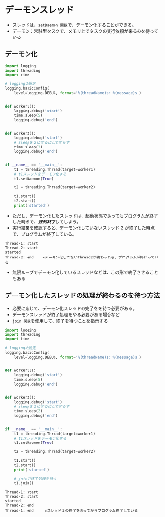 # デーモンスレッド
- スレッドは、`setDaemon 関数`で、デーモン化することができる。
- デーモン：常駐型タスクで、メモリ上でタスクの実行依頼が来るのを待っている

## デーモン化
```python:threading_daemon.py
import logging
import threading
import time

# loggingの設定
logging.basicConfig(
    level=logging.DEBUG, format='%(threadName)s: %(message)s')


def worker1():
    logging.debug('start')
    time.sleep(5)
    logging.debug('end')


def worker2():
    logging.debug('start')
    # sleepを２にするにしてずらす
    time.sleep(2)
    logging.debug('end')


if __name__ == '__main__':
    t1 = threading.Thread(target=worker1)
    # t1スレッドをデーモン化する
    t1.setDaemon(True)

    t2 = threading.Thread(target=worker2)

    t1.start()
    t2.start()
    print('started')
```

- ただし、デーモン化したスレッドは、起動状態であってもプログラムが終了した時点で、***強制終了***してしまう。
- 実行結果を確認すると、デーモン化していないスレッド 2 が終了した時点で、プログラムが終了している。

```実行結果
Thread-1: start
Thread-2: start
started
Thread-2: end    ★デーモン化してないThread2が終わったら、プログラムが終わっている
```

- 無限ループでデーモン化しているスレッドなどは、この形で終了させることもある




## デーモン化したスレッドの処理が終わるのを待つ方法
- 必要に応じて、デーモン化スレッドの完了をを待つ必要がある。
- デーモンスレッドが終了処理をやる必要がある場合など
- `join 関数`を使用して、終了を待つことを指示する

```python:threading_daemon.py
import logging
import threading
import time

# loggingの設定
logging.basicConfig(
    level=logging.DEBUG, format='%(threadName)s: %(message)s')


def worker1():
    logging.debug('start')
    time.sleep(5)
    logging.debug('end')


def worker2():
    logging.debug('start')
    # sleepを２にするにしてずらす
    time.sleep(2)
    logging.debug('end')


if __name__ == '__main__':
    t1 = threading.Thread(target=worker1)
    # t1スレッドをデーモン化する
    t1.setDaemon(True)

    t2 = threading.Thread(target=worker2)

    t1.start()
    t2.start()
    print('started')

    # joinで終了処理を待つ
    t1.join()
```

```sh:実行結果
Thread-1: start
Thread-2: start
started
Thread-2: end
Thread-1: end     ★スレッド１の終了をまってからプログラム終了している
```

